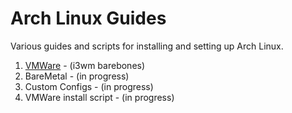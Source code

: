 # Arch Linux Guides

Various guides and scripts for installing and setting up Arch Linux.

1. [VMWare](archlinux_install_vmware.md) - (i3wm barebones)
2. BareMetal - (in progress)
3. Custom Configs - (in progress)
4. VMWare install script - (in progress)
